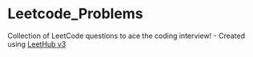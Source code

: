 # Leetcode_Problems
Collection of LeetCode questions to ace the coding interview! - Created using [LeetHub v3](https://github.com/raphaelheinz/LeetHub-3.0)
